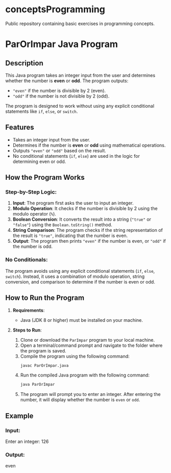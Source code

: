 # conceptsProgramming
Public repository containing basic exercises in programming concepts.

# ParOrImpar Java Program

## Description

This Java program takes an integer input from the user and determines whether the number is **even** or **odd**. The program outputs:
- `"even"` if the number is divisible by 2 (even).
- `"odd"` if the number is not divisible by 2 (odd).

The program is designed to work without using any explicit conditional statements like `if`, `else`, or `switch`.

## Features
- Takes an integer input from the user.
- Determines if the number is **even** or **odd** using mathematical operations.
- Outputs `"even"` or `"odd"` based on the result.
- No conditional statements (`if`, `else`) are used in the logic for determining even or odd.

## How the Program Works

### Step-by-Step Logic:
1. **Input**: The program first asks the user to input an integer.
2. **Modulo Operation**: It checks if the number is divisible by 2 using the modulo operator (`%`).
3. **Boolean Conversion**: It converts the result into a string (`"true"` or `"false"`) using the `Boolean.toString()` method.
4. **String Comparison**: The program checks if the string representation of the result is `"true"`, indicating that the number is even.
5. **Output**: The program then prints `"even"` if the number is even, or `"odd"` if the number is odd.

### No Conditionals:
The program avoids using any explicit conditional statements (`if`, `else`, `switch`). Instead, it uses a combination of modulo operation, string conversion, and comparison to determine if the number is even or odd.

## How to Run the Program

1. **Requirements**:
   - Java (JDK 8 or higher) must be installed on your machine.

2. **Steps to Run**:
   1. Clone or download the `ParImpar` program to your local machine.
   2. Open a terminal/command prompt and navigate to the folder where the program is saved.
   3. Compile the program using the following command:
      ```bash
      javac ParOrImpar.java
      ```
   4. Run the compiled Java program with the following command:
      ```bash
      java ParOrImpar
      ```
   5. The program will prompt you to enter an integer. After entering the number, it will display whether the number is `even` or `odd`.

## Example

### Input:
Enter an integer: 126

### Output:
even
